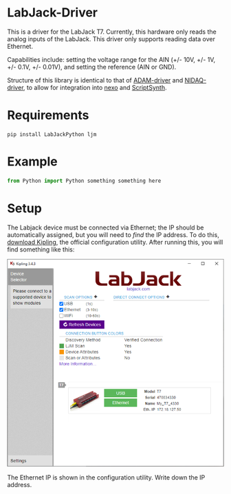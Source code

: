 # LabJack-Driver

This is a driver for the LabJack T7. Currently, this hardware only reads the analog inputs of the LabJack. This driver only supports reading data over Ethernet.

Capabilities include: setting the voltage range for the AIN (+/- 10V, +/- 1V, +/- 0.1V, +/- 0.01V), and setting the reference (AIN or GND).

Structure of this library is identical to that of [ADAM-driver](https://github.com/spanio/ADAM-driver) and [NIDAQ-driver](https://github.com/spanio/NIDAQ-driver), to allow for integration into [nexo](https://github.com/spanio/nexo) and [ScriptSynth](https://github.com/spanio/ScriptSynth).


# Requirements
```
pip install LabJackPython ljm
```

# Example
```python
from Python import Python something something here
```
# Setup

The Labjack device must be connected via Ethernet; the IP should be automatically assigned, but you will need to _find_ the IP address. To do this, [download Kipling](https://github.com/labjack/labjack_kipling), the official configuration utility. After running this, you will find something like this:

![Kipling screenshot](/Docu/LabjackKipling.PNG)

The Ethernet IP is shown in the configuration utility. Write down the IP address.
